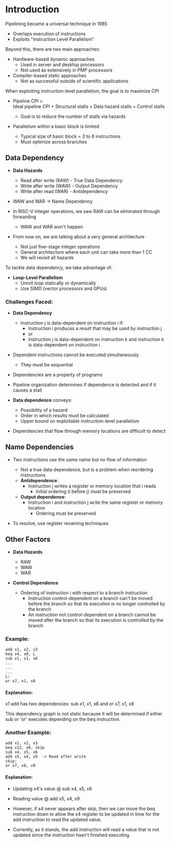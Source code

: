 # Introduction
Pipelining became a universal technique in 1985 
- Overlaps execution of instructions 
- Exploits "Instruction Level Parallelism"

Beyond this, there are two main approaches:
- Hardware-based dynamic approaches 
  - Used in server and desktop processors 
  - Not used as extensively in PMP processors 
- Compiler-based static approaches
  - Not as successful outside of scientific applications 

When exploiting instruction-level parallelism, the goal is to maximize CPI 
- Pipeline CPI =  
  Ideal pipeline CPI + Structural stalls + Data hazard stalls + Control stalls 
  - Goal is to reduce the number of stalls via hazards 

- Parallelism within a basic block is limited 
  - Typical size of basic block = 3 to 6 instructions 
  - Must optimize across branches

## Data Dependency
- **Data Hazards** 
  - Read after write (RAW) - True Data Dependency
  - Write after write (WAW) - Output Dependency
  - Write after read (WAR) - Antidependency 
- WAW and WAR -> Name Dependency 

- In RISC-V integer operations, we saw RAW can be eliminated through forwarding 
  - WAW and WAR won't happen

- From now on, we are talking about a very general architecture 
  - Not just five-stage integer operations
  - General architecture where each unit can take more than 1 CC 
  - We will revisit all hazards 

To tackle data dependency, we take advantage of:
- **Loop-Level Parallelism**
  - Unroll loop statically or dynamically 
  - Use SIMD (vector processors and GPUs)

### Challenges Faced:
- **Data Dependency**   
  - Instruction j is data-dependent on instruction i if:
    - Instruction i produces a result that may be used by instruction j 
    - or 
    - Instruction j is data-dependent on instruction k and instruction k is data-dependent on instruction i 
- Dependent instructions cannot be executed simultaneously 
  - They must be sequential 

- Dependencies are a property of programs 
- Pipeline organization determines if dependence is detected and if it causes a stall 

- **Data dependence** conveys:
  - Possibility of a hazard 
  - Order in which results must be calculated 
  - Upper bound on exploitable instruction-level parallelism

- Dependencies that flow through memory locations are difficult to detect 

## Name Dependencies
- Two instructions use the same name but no flow of information 
  - Not a true data dependence, but is a problem when reordering instructions 
  - **Antidependence**: 
    - Instruction j writes a register or memory location that i reads 
      - Initial ordering (i before j) must be preserved 
  - **Output dependence**: 
    - Instruction i and instruction j write the same register or memory location 
      - Ordering must be preserved

- To resolve, use register renaming techniques

## Other Factors
- **Data Hazards** 
  - RAW 
  - WAW 
  - WAR 

- **Control Dependence** 
  - Ordering of instruction i with respect to a branch instruction 
    - Instruction control-dependent on a branch can't be moved before the branch so that its execution is no longer controlled by the branch 
    - An instruction not control-dependent on a branch cannot be moved after the branch so that its execution is controlled by the branch 

### Example:
```assembly
add x1, x2, x3 
beq x4, x0, L 
sub x1, x1, x6 
...
...
...
L:  
or x7, x1, x8 
```

#### Explanation:

x1 add has two dependencies:
    sub x1, x1, x6
    and
    or x7, x1, x8

This dependency graph is not static because it will be determined if either sub or 'or' executes depending on the beq instruction.

### Another Example:

```assembly
add x1, x2, x3
beq x12, x0, skip 
sub x4, x5, x6 
add x5, x4, x9  -> Read after write 
skip: 
or x7, x8, x9 
```

#### Explanation:

- Updating x4's value @ sub x4, x5, x6
- Reading value @ add x5, x4, x9

- However, if x4 never appears after skip, then we can move the beq instruction down to allow the x4 register to be updated in time for the add instruction to read the updated value.

- Currently, as it stands, the add instruction will read a value that is not updated since the instruction hasn't finished executing.